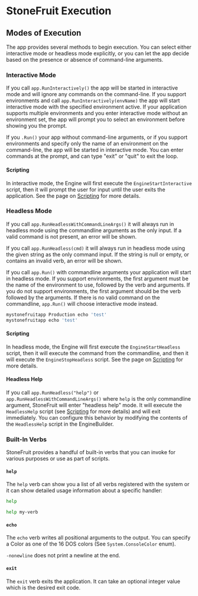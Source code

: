 # StoneFruit Execution 

## Modes of Execution

The app provides several methods to begin execution. You can select either interactive mode or headless mode explicitly, or you can let the app decide based on the presence or absence of command-line arguments.

### Interactive Mode

If you call `app.RunInteractively()` the app will be started in interactive mode and will ignore any commands on the command-line. If you support environments and call `app.RunInteractively(envName)` the app will start interactive mode with the specified environment active. If your application supports multiple environments and you enter interactive mode without an environment set, the app will prompt you to select an environment before showing you the prompt.

If you `.Run()` your app without command-line arguments, or if you support environments and specify only the name of an environment on the command-line, the app will be started in interactive mode. You can enter commands at the prompt, and can type "exit" or "quit" to exit the loop. 

#### Scripting

In interactive mode, the Engine will first execute the `EngineStartInteractive` script, then it will prompt the user for input until the user exits the application. See the page on [Scripting](scripting.md) for more details. 

### Headless Mode

If you call `app.RunHeadlessWithCommandLineArgs()` it will always run in headless mode using the commandline arguments as the only input. If a valid command is not present, an error will be shown.

If you call `app.RunHeadless(cmd)` it will always run in headless mode using the given string as the only command input. If the string is null or empty, or contains an invalid verb, an error will be shown.

If you call `app.Run()` with commandline arguments your application will start in headless mode. If you support environments, the first argument must be the name of the environment to use, followed by the verb and arguments. If you do not support environments, the first argument should be the verb followed by the arguments. If there is no valid command on the commandline, `app.Run()` will choose interactive mode instead.

```bash
mystonefruitapp Production echo 'test'
mystonefruitapp echo 'test'
```

#### Scripting

In headless mode, the Engine will first execute the `EngineStartHeadless` script, then it will execute the command from the commandline, and then it will execute the `EngineStopHeadless` script. See the page on [Scripting](scripting.md) for more details.

#### Headless Help

If you call `app.RunHeadless("help")` or `app.RunHeadlessWithCommandLineArgs()` where `help` is the only commandline argument, StoneFruit will enter "headless help" mode. It will execute the `HeadlessHelp` script (see [Scripting](scripting.md) for more details) and will exit immediately. You can configure this behavior by modifying the contents of the `HeadlessHelp` script in the EngineBuilder.

### Built-In Verbs

StoneFruit provides a handful of built-in verbs that you can invoke for various purposes or use as part of scripts.

#### `help`

The `help` verb can show you a list of all verbs registered with the system or it can show detailed usage information about a specific handler:

```bash
help 

help my-verb
```

#### `echo`

The `echo` verb writes all positional arguments to the output. You can specify a Color as one of the 16 DOS colors (See `System.ConsoleColor` enum). 

`-nonewline` does not print a newline at the end.

#### `exit`

The `exit` verb exits the application. It can take an optional integer value which is the desired exit code.